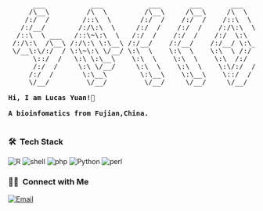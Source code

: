 <pre>
      ___           ___           ___       ___       ___     
     /\__\         /\  \         /\__\     /\__\     /\  \    
    /:/  /        /::\  \       /:/  /    /:/  /    /::\  \   
   /:/__/        /:/\:\  \     /:/  /    /:/  /    /:/\:\  \  
  /::\  \ ___   /::\~\:\  \   /:/  /    /:/  /    /:/  \:\  \ 
 /:/\:\  /\__\ /:/\:\ \:\__\ /:/__/    /:/__/    /:/__/ \:\__\
 \/__\:\/:/  / \:\~\:\ \/__/ \:\  \    \:\  \    \:\  \ /:/  /
      \::/  /   \:\ \:\__\    \:\  \    \:\  \    \:\  /:/  / 
      /:/  /     \:\ \/__/     \:\  \    \:\  \    \:\/:/  /  
     /:/  /       \:\__\        \:\__\    \:\__\    \::/  /   
     \/__/         \/__/         \/__/     \/__/     \/__/    
     
<strong>Hi, I am Lucas Yuan!👋 </strong>

<strong>A bioinfomatics from Fujian,China. </strong>

</pre> 




### 🛠 &nbsp;Tech Stack
![R]([https://img.shields.io/badge/interest-R-green](https://img.shields.io/badge/proficient-R-green))
![shell](https://img.shields.io/badge/proficient-shell-orange)
![php](https://img.shields.io/badge/familiar-php-blue)
![Python](https://img.shields.io/badge/experiences-python-red)
![perl](https://img.shields.io/badge/experiences-perl-yellowgreen)


### 🤝🏻 &nbsp;Connect with Me
<a href="mailto:2339325066@qq.com"><img alt="Email" src="https://img.shields.io/badge/Email-648941183@qq.com-blue?style=flat-square&logo=gmail"></a>



